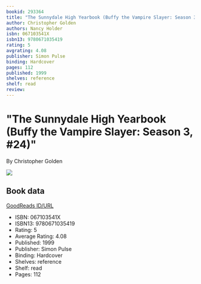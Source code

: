 ```yaml
---
bookid: 293364
title: "The Sunnydale High Yearbook (Buffy the Vampire Slayer: Season 3, #24)"
author: Christopher Golden
authors: Nancy Holder
isbn: 067103541X
isbn13: 9780671035419
rating: 5
avgrating: 4.08
publisher: Simon Pulse
binding: Hardcover
pages: 112
published: 1999
shelves: reference
shelf: read
review: 
---
```


# "The Sunnydale High Yearbook (Buffy the Vampire Slayer: Season 3, #24)"

By Christopher Golden

![](https://i.gr-assets.com/images/S/compressed.photo.goodreads.com/books/1388221981l/293364.jpg)

## Book data

[GoodReads ID/URL](https://www.goodreads.com/book/show/293364)

- ISBN: 067103541X
- ISBN13: 9780671035419
- Rating: 5
- Average Rating: 4.08
- Published: 1999
- Publisher: Simon Pulse
- Binding: Hardcover
- Shelves: reference
- Shelf: read
- Pages: 112

